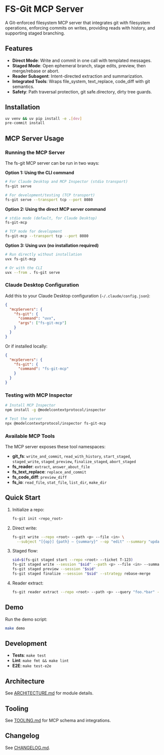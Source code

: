 # FS-Git MCP Server

A Git-enforced filesystem MCP server that integrates git with filesystem operations, enforcing commits on writes, providing reads with history, and supporting staged branching.

## Features

- **Direct Mode**: Write and commit in one call with templated messages.
- **Staged Mode**: Open ephemeral branch, stage edits, preview, then merge/rebase or abort.
- **Reader Subagent**: Intent-directed extraction and summarization.
- **Integrated Tools**: Wraps file_system, text_replace, code_diff with git semantics.
- **Safety**: Path traversal protection, git safe.directory, dirty tree guards.

## Installation

```bash
uv venv && uv pip install -e .[dev]
pre-commit install
```

## MCP Server Usage

### Running the MCP Server

The fs-git MCP server can be run in two ways:

**Option 1: Using the CLI command**
```bash
# For Claude Desktop and MCP Inspector (stdio transport)
fs-git serve

# For development/testing (TCP transport)  
fs-git serve --transport tcp --port 8080
```

**Option 2: Using the direct MCP server command**
```bash
# stdio mode (default, for Claude Desktop)
fs-git-mcp

# TCP mode for development
fs-git-mcp --transport tcp --port 8080
```

**Option 3: Using uvx (no installation required)**
```bash
# Run directly without installation
uvx fs-git-mcp

# Or with the CLI
uvx --from . fs-git serve
```

### Claude Desktop Configuration

Add this to your Claude Desktop configuration (`~/.claude/config.json`):

```json
{
  "mcpServers": {
    "fs-git": {
      "command": "uvx",
      "args": ["fs-git-mcp"]
    }
  }
}
```

Or if installed locally:
```json
{
  "mcpServers": {
    "fs-git": {
      "command": "fs-git-mcp"
    }
  }
}
```

### Testing with MCP Inspector

```bash
# Install MCP Inspector
npm install -g @modelcontextprotocol/inspector

# Test the server
npx @modelcontextprotocol/inspector fs-git-mcp
```

### Available MCP Tools

The MCP server exposes these tool namespaces:

- **git_fs**: `write_and_commit`, `read_with_history`, `start_staged`, `staged_write`, `staged_preview`, `finalize_staged`, `abort_staged`
- **fs_reader**: `extract`, `answer_about_file` 
- **fs_text_replace**: `replace_and_commit`
- **fs_code_diff**: `preview_diff`
- **fs_io**: `read_file`, `stat_file`, `list_dir`, `make_dir`

## Quick Start

1. Initialize a repo:
   ```bash
   fs-git init <repo_root>
   ```

2. Direct write:
   ```bash
   fs-git write --repo <root> --path <p> --file <in> \
     --subject "[{op}] {path} – {summary}" --op "edit" --summary "update"
   ```

3. Staged flow:
   ```bash
   sid=$(fs-git staged start --repo <root> --ticket T-123)
   fs-git staged write --session "$sid" --path <p> --file <in> --summary "..."
   fs-git staged preview --session "$sid"
   fs-git staged finalize --session "$sid" --strategy rebase-merge
   ```

4. Reader extract:
   ```bash
   fs-git reader extract --repo <root> --path <p> --query "foo.*bar" --regex
   ```

## Demo

Run the demo script:
```bash
make demo
```

## Development

- **Tests**: `make test`
- **Lint**: `make fmt && make lint`
- **E2E**: `make test-e2e`

## Architecture

See [ARCHITECTURE.md](ARCHITECTURE.md) for module details.

## Tooling

See [TOOLING.md](TOOLING.md) for MCP schema and integrations.

## Changelog

See [CHANGELOG.md](CHANGELOG.md).